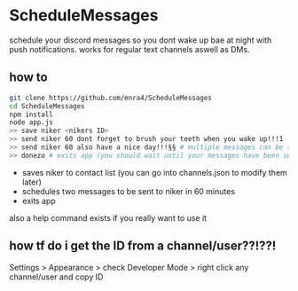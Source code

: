 # ScheduleMessages

schedule your discord messages so you dont wake up bae at night with push notifications.
works for regular text channels aswell as DMs.

## how to

```sh
git clone https://github.com/enra4/ScheduleMessages
cd ScheduleMessages
npm install
node app.js
>> save niker <nikers ID>
>> send niker 60 dont forget to brush your teeth when you wake up!!!1
>> send niker 60 also have a nice day!!!§§ # multiple messages can be scheduled
>> donezo # exits app (you should wait until your messages have been sent though..)
```

* saves niker to contact list (you can go into channels.json to modify them later)
* schedules two messages to be sent to niker in 60 minutes
* exits app

also a help command exists if you really want to use it

## how tf do i get the ID from a channel/user??!??!

Settings > Appearance > check Developer Mode > right click any channel/user and copy ID
